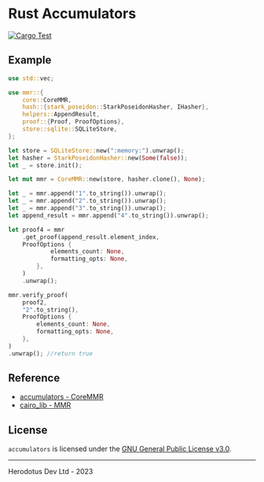 # Rust Accumulators

[![Cargo Test](https://github.com/HerodotusDev/rust-mmr/actions/workflows/ci.yml/badge.svg)](https://github.com/HerodotusDev/rust-mmr/actions/workflows/ci.yml)

## Example

```rust
use std::vec;

use mmr::{
    core::CoreMMR,
    hash::{stark_poseidon::StarkPoseidonHasher, IHasher},
    helpers::AppendResult,
    proof::{Proof, ProofOptions},
    store::sqlite::SQLiteStore,
};

let store = SQLiteStore::new(":memory:").unwrap();
let hasher = StarkPoseidonHasher::new(Some(false));
let _ = store.init();

let mut mmr = CoreMMR::new(store, hasher.clone(), None);

let _ = mmr.append("1".to_string()).unwrap();
let _ = mmr.append("2".to_string()).unwrap();
let _ = mmr.append("3".to_string()).unwrap();
let append_result = mmr.append("4".to_string()).unwrap();

let proof4 = mmr
    .get_proof(append_result.element_index,
    ProofOptions {
            elements_count: None,
            formatting_opts: None,
        },
    )
    .unwrap();

mmr.verify_proof(
    proof2,
    "2".to_string(),
    ProofOptions {
        elements_count: None,
        formatting_opts: None,
    },
)
.unwrap(); //return true
```

## Reference

- [accumulators - CoreMMR](https://github.com/HerodotusDev/accumulators)
- [cairo_lib - MMR](https://github.com/HerodotusDev/cairo-lib/tree/main/src/data_structures)

## License

`accumulators` is licensed under the [GNU General Public License v3.0](./LICENSE).

---

Herodotus Dev Ltd - 2023
